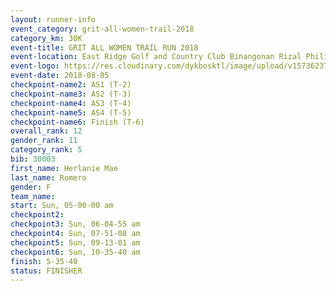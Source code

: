 ```yaml
---
layout: runner-info 
event_category: grit-all-women-trail-2018 
category_km: 30K 
event-title: GRIT ALL WOMEN TRAIL RUN 2018 
event-location: East Ridge Golf and Country Club Binangonan Rizal Philippines 
event-logo: https://res.cloudinary.com/dykbosktl/image/upload/v1573623703/Logo/GRiT_logo_2_lctn6t.png 
event-date: 2018-08-05 
checkpoint-name2: AS1 (T-2) 
checkpoint-name3: AS2 (T-3) 
checkpoint-name4: AS3 (T-4) 
checkpoint-name5: AS4 (T-5) 
checkpoint-name6: Finish (T-6) 
overall_rank: 12
gender_rank: 11
category_rank: 5
bib: 30003
first_name: Herlanie Mae
last_name: Romero
gender: F
team_name: 
start: Sun, 05-00-00 am
checkpoint2: 
checkpoint3: Sun, 06-04-55 am
checkpoint4: Sun, 07-51-08 am
checkpoint5: Sun, 09-13-01 am
checkpoint6: Sun, 10-35-40 am
finish: 5-35-40
status: FINISHER
---
```

